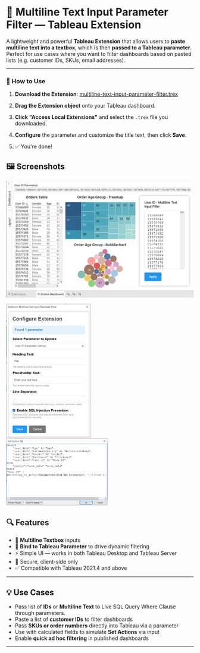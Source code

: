 # 📄 Multiline Text Input Parameter Filter — Tableau Extension

A lightweight and powerful **Tableau Extension** that allows users to **paste multiline text into a textbox**, which is then **passed to a Tableau parameter**. Perfect for use cases where you want to filter dashboards based on pasted lists (e.g. customer IDs, SKUs, email addresses).

---

### 🔧 How to Use

1. **Download the Extension**: [multiline-text-input-parameter-filter.trex](https://vnalla557.github.io/tableau-multiline-text-input-parameter-filter-extension/multiline-text-input-parameter-filter.trex)

2. **Drag the Extension object** onto your Tableau dashboard.

3. **Click "Access Local Extensions"** and select the `.trex` file you downloaded.

4. **Configure** the parameter and customize the title text, then click **Save**.

5. ✅ You're done!

## 🖼️ Screenshots

<p align="center">
  <img src="https://raw.githubusercontent.com/vnalla557/tableau-multiline-text-input-parameter-filter-extension/main/screenshots/tableau-filter-50000-multiline-user-ids-from-excel-using-parameter.png" />
</p>

<p float="left">
  <img src="https://raw.githubusercontent.com/vnalla557/tableau-multiline-text-input-parameter-filter-extension/main/screenshots/tableau-multiline-text-parameter-configuration.png" style="width: 45%; display: inline-block; margin-right: 1%;" />
  <img src="https://raw.githubusercontent.com/vnalla557/tableau-multiline-text-input-parameter-filter-extension/main/screenshots/tableau-parameter-passing-multiline-text-input-filter-ids-to-postgres-live-query.png" style="width: 54%; display: inline-block;" />
</p>


## 🔍 Features

- 📝 **Multiline Textbox** inputs
- 🎯 **Bind to Tableau Parameter** to drive dynamic filtering
- ⚡ Simple UI — works in both Tableau Desktop and Tableau Server
- 🔐 Secure, client-side only
- ✅ Compatible with Tableau 2021.4 and above

---

## 💡 Use Cases

- Pass list of **IDs** or **Multiline Text** to Live SQL Query Where Clause through parameters.
- Paste a list of **customer IDs** to filter dashboards
- Pass **SKUs or order numbers** directly into Tableau via a parameter
- Use with calculated fields to simulate **Set Actions** via input
- Enable **quick ad hoc filtering** in published dashboards

---

